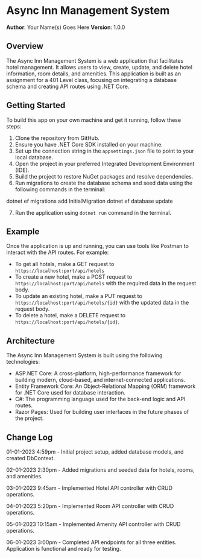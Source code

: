 # Async Inn Management System

**Author**: Your Name(s) Goes Here
**Version**: 1.0.0

## Overview
The Async Inn Management System is a web application that facilitates hotel management. It allows users to view, create, update, and delete hotel information, room details, and amenities. This application is built as an assignment for a 401 Level class, focusing on integrating a database schema and creating API routes using .NET Core.

## Getting Started
To build this app on your own machine and get it running, follow these steps:

1. Clone the repository from GitHub.
2. Ensure you have .NET Core SDK installed on your machine.
3. Set up the connection string in the `appsettings.json` file to point to your local database.
4. Open the project in your preferred Integrated Development Environment (IDE).
5. Build the project to restore NuGet packages and resolve dependencies.
6. Run migrations to create the database schema and seed data using the following commands in the terminal:

dotnet ef migrations add InitialMigration
dotnet ef database update

7. Run the application using `dotnet run` command in the terminal.

## Example
Once the application is up and running, you can use tools like Postman to interact with the API routes. For example:
- To get all hotels, make a GET request to `https://localhost:port/api/hotels`
- To create a new hotel, make a POST request to `https://localhost:port/api/hotels` with the required data in the request body.
- To update an existing hotel, make a PUT request to `https://localhost:port/api/hotels/{id}` with the updated data in the request body.
- To delete a hotel, make a DELETE request to `https://localhost:port/api/hotels/{id}`.

## Architecture
The Async Inn Management System is built using the following technologies:
- ASP.NET Core: A cross-platform, high-performance framework for building modern, cloud-based, and internet-connected applications.
- Entity Framework Core: An Object-Relational Mapping (ORM) framework for .NET Core used for database interaction.
- C#: The programming language used for the back-end logic and API routes.
- Razor Pages: Used for building user interfaces in the future phases of the project.


## Change Log

01-01-2023 4:59pm - Initial project setup, added database models, and created DbContext.

02-01-2023 2:30pm - Added migrations and seeded data for hotels, rooms, and amenities.

03-01-2023 9:45am - Implemented Hotel API controller with CRUD operations.

04-01-2023 5:20pm - Implemented Room API controller with CRUD operations.

05-01-2023 10:15am - Implemented Amenity API controller with CRUD operations.

06-01-2023 3:00pm - Completed API endpoints for all three entities. Application is functional and ready for testing.
